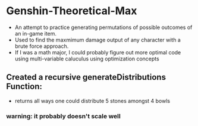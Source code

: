 # Genshin-Theoretical-Max

- An attempt to practice generating permutations of possible outcomes of an in-game item.
- Used to find the maxmimum damage output of any character with a brute force approach.
- If I was a math major, I could probably figure out more optimal code using multi-variable caluculus using optimization concepts

## Created a recursive generateDistributions Function:
- returns all ways one could distribute 5 stones amongst 4 bowls 

### warning: it probably doesn't scale well
